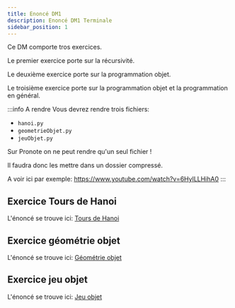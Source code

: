 ```yaml
---
title: Enoncé DM1
description: Enoncé DM1 Terminale
sidebar_position: 1
---
```


Ce DM comporte tros exercices.

Le premier exercice porte sur la récursivité.

Le deuxième exercice porte sur la programmation objet.

Le troisième exercice porte sur la programmation objet et la programmation en général.

:::info A rendre
Vous devrez rendre trois fichiers:

- `hanoi.py`
- `geometrieObjet.py`
- `jeuObjet.py`


Sur Pronote on ne peut rendre qu'un seul fichier !

Il faudra donc les mettre dans un dossier compressé.

A voir ici par exemple: https://www.youtube.com/watch?v=6HylLLHihA0
:::

## Exercice Tours de Hanoi

L'énoncé se trouve ici: [Tours de Hanoi](hanoi)

## Exercice géométrie objet

L'énoncé se trouve ici: [Géométrie objet](geometrie)

## Exercice jeu objet

L'énoncé se trouve ici: [Jeu objet](jeu-objet)
